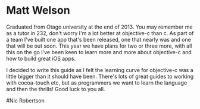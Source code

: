 # Matt Welson

Graduated from Otago university at the end of 2013. You may remember me as a tutor in 232, don't worry I'm a lot better at objective-c than c. As part of a team I've built one app that's been released, one that nearly was and one that will be out soon. This year we have plans for two or three more, with all this on the go I've been keen to learn more and more about objective-c and how to build great iOS apps.

I decided to write this guide as I felt the learning curve for objective-c was a little bigger than it should have been. There's lots of great guides to working with cocoa-touch etc, but as programmers we want to learn the language and then the thrills! Good luck to you all. 

#Nic Robertson

